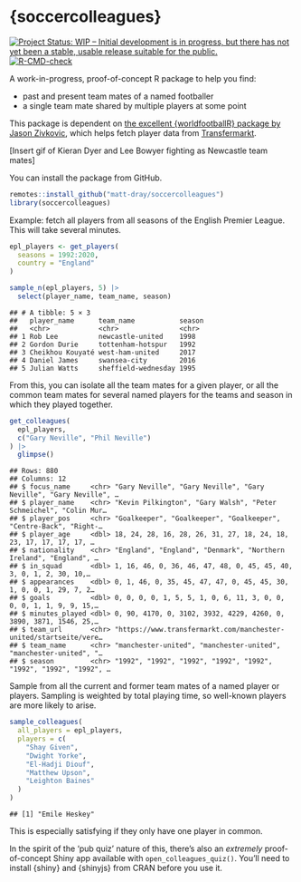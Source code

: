 
<!-- README.md is generated from README.Rmd. Please edit that file -->

# {soccercolleagues}

<!-- badges: start -->

[![Project Status: WIP – Initial development is in progress, but there
has not yet been a stable, usable release suitable for the
public.](https://www.repostatus.org/badges/latest/wip.svg)](https://www.repostatus.org/#wip)
[![R-CMD-check](https://github.com/matt-dray/soccercolleagues/workflows/R-CMD-check/badge.svg)](https://github.com/matt-dray/soccercolleagues/actions)
<!-- badges: end -->

A work-in-progress, proof-of-concept R package to help you find:

-   past and present team mates of a named footballer
-   a single team mate shared by multiple players at some point

This package is dependent on [the excellent {worldfootballR} package by
Jason Zivkovic](https://jaseziv.github.io/worldfootballR/), which helps
fetch player data from [Transfermarkt](https://www.transfermarkt.com/).

\[Insert gif of Kieran Dyer and Lee Bowyer fighting as Newcastle team
mates\]

You can install the package from GitHub.

``` r
remotes::install_github("matt-dray/soccercolleagues")
library(soccercolleagues)
```

Example: fetch all players from all seasons of the English Premier
League. This will take several minutes.

``` r
epl_players <- get_players(
  seasons = 1992:2020,
  country = "England"
)

sample_n(epl_players, 5) |> 
  select(player_name, team_name, season)
```

    ## # A tibble: 5 × 3
    ##   player_name      team_name           season
    ##   <chr>            <chr>               <chr> 
    ## 1 Rob Lee          newcastle-united    1998  
    ## 2 Gordon Durie     tottenham-hotspur   1992  
    ## 3 Cheikhou Kouyaté west-ham-united     2017  
    ## 4 Daniel James     swansea-city        2016  
    ## 5 Julian Watts     sheffield-wednesday 1995  

From this, you can isolate all the team mates for a given player, or all
the common team mates for several named players for the teams and season
in which they played together.

``` r
get_colleagues(
  epl_players,
  c("Gary Neville", "Phil Neville")
) |>
  glimpse()
```

    ## Rows: 880
    ## Columns: 12
    ## $ focus_name     <chr> "Gary Neville", "Gary Neville", "Gary Neville", "Gary Neville", …
    ## $ player_name    <chr> "Kevin Pilkington", "Gary Walsh", "Peter Schmeichel", "Colin Mur…
    ## $ player_pos     <chr> "Goalkeeper", "Goalkeeper", "Goalkeeper", "Centre-Back", "Right-…
    ## $ player_age     <dbl> 18, 24, 28, 16, 28, 26, 31, 27, 18, 24, 18, 23, 17, 17, 17, 17, …
    ## $ nationality    <chr> "England", "England", "Denmark", "Northern Ireland", "England", …
    ## $ in_squad       <dbl> 1, 16, 46, 0, 36, 46, 47, 48, 0, 45, 45, 40, 3, 0, 1, 2, 30, 10,…
    ## $ appearances    <dbl> 0, 1, 46, 0, 35, 45, 47, 47, 0, 45, 45, 30, 1, 0, 0, 1, 29, 7, 2…
    ## $ goals          <dbl> 0, 0, 0, 0, 1, 5, 5, 1, 0, 6, 11, 3, 0, 0, 0, 0, 1, 1, 9, 9, 15,…
    ## $ minutes_played <dbl> 0, 90, 4170, 0, 3102, 3932, 4229, 4260, 0, 3890, 3871, 1546, 25,…
    ## $ team_url       <chr> "https://www.transfermarkt.com/manchester-united/startseite/vere…
    ## $ team_name      <chr> "manchester-united", "manchester-united", "manchester-united", "…
    ## $ season         <chr> "1992", "1992", "1992", "1992", "1992", "1992", "1992", "1992", …

Sample from all the current and former team mates of a named player or
players. Sampling is weighted by total playing time, so well-known
players are more likely to arise.

``` r
sample_colleagues(
  all_players = epl_players,
  players = c(
    "Shay Given",
    "Dwight Yorke",
    "El-Hadji Diouf",
    "Matthew Upson",
    "Leighton Baines"
  )
)
```

    ## [1] "Emile Heskey"

This is especially satisfying if they only have one player in common.

In the spirit of the ‘pub quiz’ nature of this, there’s also an
*extremely* proof-of-concept Shiny app available with
`open_colleagues_quiz()`. You’ll need to install {shiny} and {shinyjs}
from CRAN before you use it.

